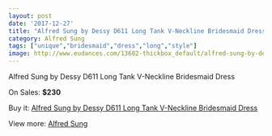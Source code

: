```yaml
---
layout: post
date: '2017-12-27'
title: "Alfred Sung by Dessy D611 Long Tank V-Neckline Bridesmaid Dress"
category: Alfred Sung
tags: ["unique","bridesmaid","dress","long","style"]
image: http://www.eudances.com/13682-thickbox_default/alfred-sung-by-dessy-d611-long-tank-v-neckline-bridesmaid-dress.jpg
---
```

Alfred Sung by Dessy D611 Long Tank V-Neckline Bridesmaid Dress

On Sales: **$230**
<a href="https://www.eudances.com/en/alfred-sung/4120-alfred-sung-by-dessy-d611-long-tank-v-neckline-bridesmaid-dress.html"><amp-img layout="responsive" width="600" height="600" src="//www.eudances.com/13682-thickbox_default/alfred-sung-by-dessy-d611-long-tank-v-neckline-bridesmaid-dress.jpg" alt="Alfred Sung by Dessy D611 Long Tank V-Neckline Bridesmaid Dress 0" /></a>
<a href="https://www.eudances.com/en/alfred-sung/4120-alfred-sung-by-dessy-d611-long-tank-v-neckline-bridesmaid-dress.html"><amp-img layout="responsive" width="600" height="600" src="//www.eudances.com/13685-thickbox_default/alfred-sung-by-dessy-d611-long-tank-v-neckline-bridesmaid-dress.jpg" alt="Alfred Sung by Dessy D611 Long Tank V-Neckline Bridesmaid Dress 1" /></a>
<a href="https://www.eudances.com/en/alfred-sung/4120-alfred-sung-by-dessy-d611-long-tank-v-neckline-bridesmaid-dress.html"><amp-img layout="responsive" width="600" height="600" src="//www.eudances.com/13684-thickbox_default/alfred-sung-by-dessy-d611-long-tank-v-neckline-bridesmaid-dress.jpg" alt="Alfred Sung by Dessy D611 Long Tank V-Neckline Bridesmaid Dress 2" /></a>
<a href="https://www.eudances.com/en/alfred-sung/4120-alfred-sung-by-dessy-d611-long-tank-v-neckline-bridesmaid-dress.html"><amp-img layout="responsive" width="600" height="600" src="//www.eudances.com/13683-thickbox_default/alfred-sung-by-dessy-d611-long-tank-v-neckline-bridesmaid-dress.jpg" alt="Alfred Sung by Dessy D611 Long Tank V-Neckline Bridesmaid Dress 3" /></a>

Buy it: [Alfred Sung by Dessy D611 Long Tank V-Neckline Bridesmaid Dress](https://www.eudances.com/en/alfred-sung/4120-alfred-sung-by-dessy-d611-long-tank-v-neckline-bridesmaid-dress.html "Alfred Sung by Dessy D611 Long Tank V-Neckline Bridesmaid Dress")

View more: [Alfred Sung](https://www.eudances.com/en/52-alfred-sung "Alfred Sung")